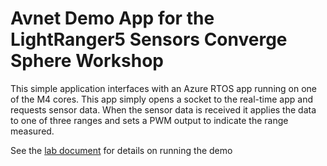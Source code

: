 # Avnet Demo App for the LightRanger5 Sensors Converge Sphere Workshop

This simple application interfaces with an Azure RTOS app running on one of the M4 cores.  This app simply opens a socket to the real-time app and requests sensor data.  When the sensor data is received it applies the data to one of three ranges and sets a PWM output to indicate the range measured.

See the [lab document](./WorklshopLabDoc/TMF8801-Lab-V1.pdf) for details on running the demo
